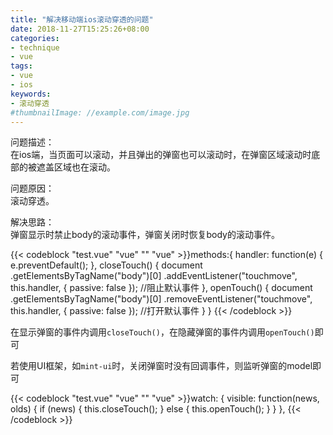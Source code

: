```yaml
---
title: "解决移动端ios滚动穿透的问题"
date: 2018-11-27T15:25:26+08:00
categories:
- technique
- vue
tags:
- vue
- ios
keywords:
- 滚动穿透
#thumbnailImage: //example.com/image.jpg
---
```


<!--more-->

问题描述：  
在ios端，当页面可以滚动，并且弹出的弹窗也可以滚动时，在弹窗区域滚动时底部的被遮盖区域也在滚动。  

问题原因：  
滚动穿透。   

解决思路：  
弹窗显示时禁止body的滚动事件，弹窗关闭时恢复body的滚动事件。


{{< codeblock "test.vue" "vue" "" "vue" >}}methods:{
    handler: function(e) {
      e.preventDefault();
    },
    closeTouch() {
      document
        .getElementsByTagName("body")[0]
        .addEventListener("touchmove", this.handler, { passive: false }); //阻止默认事件
    },
    openTouch() {
      document
        .getElementsByTagName("body")[0]
        .removeEventListener("touchmove", this.handler, { passive: false }); //打开默认事件
    }
}
{{< /codeblock >}}  

在显示弹窗的事件内调用`closeTouch()`，在隐藏弹窗的事件内调用`openTouch()`即可  

若使用UI框架，如`mint-ui`时，关闭弹窗时没有回调事件，则监听弹窗的model即可  

{{< codeblock "test.vue" "vue" "" "vue" >}}watch: {
    visible: function(news, olds) {
      if (news) {
        this.closeTouch();
      } else {
        this.openTouch();
      }
    }
  },
{{< /codeblock >}}